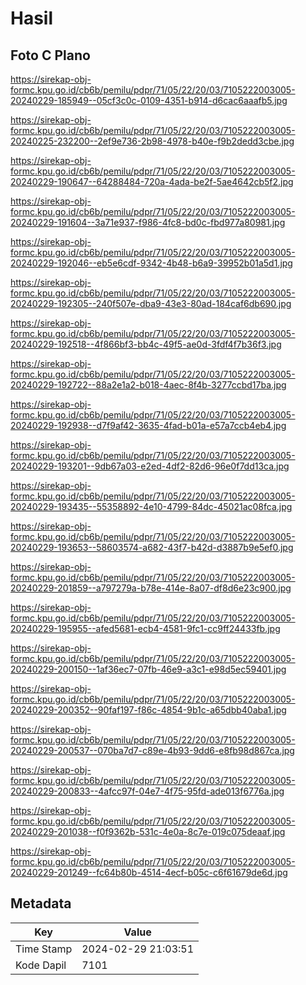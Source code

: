 # Hasil

## Foto C Plano

https://sirekap-obj-formc.kpu.go.id/cb6b/pemilu/pdpr/71/05/22/20/03/7105222003005-20240229-185949--05cf3c0c-0109-4351-b914-d6cac6aaafb5.jpg

https://sirekap-obj-formc.kpu.go.id/cb6b/pemilu/pdpr/71/05/22/20/03/7105222003005-20240225-232200--2ef9e736-2b98-4978-b40e-f9b2dedd3cbe.jpg

https://sirekap-obj-formc.kpu.go.id/cb6b/pemilu/pdpr/71/05/22/20/03/7105222003005-20240229-190647--64288484-720a-4ada-be2f-5ae4642cb5f2.jpg

https://sirekap-obj-formc.kpu.go.id/cb6b/pemilu/pdpr/71/05/22/20/03/7105222003005-20240229-191604--3a71e937-f986-4fc8-bd0c-fbd977a80981.jpg

https://sirekap-obj-formc.kpu.go.id/cb6b/pemilu/pdpr/71/05/22/20/03/7105222003005-20240229-192046--eb5e6cdf-9342-4b48-b6a9-39952b01a5d1.jpg

https://sirekap-obj-formc.kpu.go.id/cb6b/pemilu/pdpr/71/05/22/20/03/7105222003005-20240229-192305--240f507e-dba9-43e3-80ad-184caf6db690.jpg

https://sirekap-obj-formc.kpu.go.id/cb6b/pemilu/pdpr/71/05/22/20/03/7105222003005-20240229-192518--4f866bf3-bb4c-49f5-ae0d-3fdf4f7b36f3.jpg

https://sirekap-obj-formc.kpu.go.id/cb6b/pemilu/pdpr/71/05/22/20/03/7105222003005-20240229-192722--88a2e1a2-b018-4aec-8f4b-3277ccbd17ba.jpg

https://sirekap-obj-formc.kpu.go.id/cb6b/pemilu/pdpr/71/05/22/20/03/7105222003005-20240229-192938--d7f9af42-3635-4fad-b01a-e57a7ccb4eb4.jpg

https://sirekap-obj-formc.kpu.go.id/cb6b/pemilu/pdpr/71/05/22/20/03/7105222003005-20240229-193201--9db67a03-e2ed-4df2-82d6-96e0f7dd13ca.jpg

https://sirekap-obj-formc.kpu.go.id/cb6b/pemilu/pdpr/71/05/22/20/03/7105222003005-20240229-193435--55358892-4e10-4799-84dc-45021ac08fca.jpg

https://sirekap-obj-formc.kpu.go.id/cb6b/pemilu/pdpr/71/05/22/20/03/7105222003005-20240229-193653--58603574-a682-43f7-b42d-d3887b9e5ef0.jpg

https://sirekap-obj-formc.kpu.go.id/cb6b/pemilu/pdpr/71/05/22/20/03/7105222003005-20240229-201859--a797279a-b78e-414e-8a07-df8d6e23c900.jpg

https://sirekap-obj-formc.kpu.go.id/cb6b/pemilu/pdpr/71/05/22/20/03/7105222003005-20240229-195955--afed5681-ecb4-4581-9fc1-cc9ff24433fb.jpg

https://sirekap-obj-formc.kpu.go.id/cb6b/pemilu/pdpr/71/05/22/20/03/7105222003005-20240229-200150--1af36ec7-07fb-46e9-a3c1-e98d5ec59401.jpg

https://sirekap-obj-formc.kpu.go.id/cb6b/pemilu/pdpr/71/05/22/20/03/7105222003005-20240229-200352--90faf197-f86c-4854-9b1c-a65dbb40aba1.jpg

https://sirekap-obj-formc.kpu.go.id/cb6b/pemilu/pdpr/71/05/22/20/03/7105222003005-20240229-200537--070ba7d7-c89e-4b93-9dd6-e8fb98d867ca.jpg

https://sirekap-obj-formc.kpu.go.id/cb6b/pemilu/pdpr/71/05/22/20/03/7105222003005-20240229-200833--4afcc97f-04e7-4f75-95fd-ade013f6776a.jpg

https://sirekap-obj-formc.kpu.go.id/cb6b/pemilu/pdpr/71/05/22/20/03/7105222003005-20240229-201038--f0f9362b-531c-4e0a-8c7e-019c075deaaf.jpg

https://sirekap-obj-formc.kpu.go.id/cb6b/pemilu/pdpr/71/05/22/20/03/7105222003005-20240229-201249--fc64b80b-4514-4ecf-b05c-c6f61679de6d.jpg


## Metadata

| Key        | Value               |
| ---------- | ------------------- |
| Time Stamp | 2024-02-29 21:03:51 |
| Kode Dapil | 7101                |



